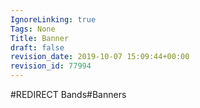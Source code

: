 ```yaml
---
IgnoreLinking: true
Tags: None
Title: Banner
draft: false
revision_date: 2019-10-07 15:09:44+00:00
revision_id: 77994
---
```


#REDIRECT Bands#Banners
